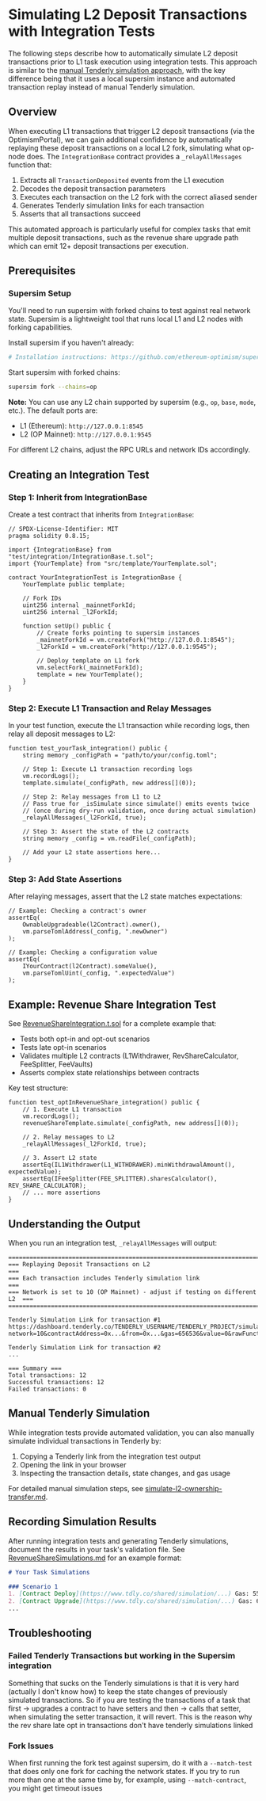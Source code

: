 # Simulating L2 Deposit Transactions with Integration Tests

The following steps describe how to automatically simulate L2 deposit transactions prior to L1 task execution using integration tests. This approach is similar to the [manual Tenderly simulation approach](./simulate-l2-ownership-transfer.md), with the key difference being that it uses a local supersim instance and automated transaction replay instead of manual Tenderly simulation.

## Overview

When executing L1 transactions that trigger L2 deposit transactions (via the OptimismPortal), we can gain additional confidence by automatically replaying these deposit transactions on a local L2 fork, simulating what op-node does. The `IntegrationBase` contract provides a `_relayAllMessages` function that:

1. Extracts all `TransactionDeposited` events from the L1 execution
2. Decodes the deposit transaction parameters
3. Executes each transaction on the L2 fork with the correct aliased sender
4. Generates Tenderly simulation links for each transaction
5. Asserts that all transactions succeed

This automated approach is particularly useful for complex tasks that emit multiple deposit transactions, such as the revenue share upgrade path which can emit 12+ deposit transactions per execution.

## Prerequisites

### Supersim Setup

You'll need to run supersim with forked chains to test against real network state. Supersim is a lightweight tool that runs local L1 and L2 nodes with forking capabilities.

Install supersim if you haven't already:
```bash
# Installation instructions: https://github.com/ethereum-optimism/supersim
```

Start supersim with forked chains:
```bash
supersim fork --chains=op
```

**Note:** You can use any L2 chain supported by supersim (e.g., `op`, `base`, `mode`, etc.). The default ports are:
- L1 (Ethereum): `http://127.0.0.1:8545`
- L2 (OP Mainnet): `http://127.0.0.1:9545`

For different L2 chains, adjust the RPC URLs and network IDs accordingly.

## Creating an Integration Test

### Step 1: Inherit from IntegrationBase

Create a test contract that inherits from `IntegrationBase`:

```solidity
// SPDX-License-Identifier: MIT
pragma solidity 0.8.15;

import {IntegrationBase} from "test/integration/IntegrationBase.t.sol";
import {YourTemplate} from "src/template/YourTemplate.sol";

contract YourIntegrationTest is IntegrationBase {
    YourTemplate public template;
    
    // Fork IDs
    uint256 internal _mainnetForkId;
    uint256 internal _l2ForkId;
    
    function setUp() public {
        // Create forks pointing to supersim instances
        _mainnetForkId = vm.createFork("http://127.0.0.1:8545");
        _l2ForkId = vm.createFork("http://127.0.0.1:9545");
        
        // Deploy template on L1 fork
        vm.selectFork(_mainnetForkId);
        template = new YourTemplate();
    }
}
```

### Step 2: Execute L1 Transaction and Relay Messages

In your test function, execute the L1 transaction while recording logs, then relay all deposit messages to L2:

```solidity
function test_yourTask_integration() public {
    string memory _configPath = "path/to/your/config.toml";
    
    // Step 1: Execute L1 transaction recording logs
    vm.recordLogs();
    template.simulate(_configPath, new address[](0));
    
    // Step 2: Relay messages from L1 to L2
    // Pass true for _isSimulate since simulate() emits events twice
    // (once during dry-run validation, once during actual simulation)
    _relayAllMessages(_l2ForkId, true);
    
    // Step 3: Assert the state of the L2 contracts
    string memory _config = vm.readFile(_configPath);
    
    // Add your L2 state assertions here...
}
```

### Step 3: Add State Assertions

After relaying messages, assert that the L2 state matches expectations:

```solidity
// Example: Checking a contract's owner
assertEq(
    OwnableUpgradeable(l2Contract).owner(),
    vm.parseTomlAddress(_config, ".newOwner")
);

// Example: Checking a configuration value
assertEq(
    IYourContract(l2Contract).someValue(),
    vm.parseTomlUint(_config, ".expectedValue")
);
```

## Example: Revenue Share Integration Test

See [RevenueShareIntegration.t.sol](../../test/integration/RevenueShareIntegration.t.sol) for a complete example that:

- Tests both opt-in and opt-out scenarios
- Tests late opt-in scenarios
- Validates multiple L2 contracts (L1Withdrawer, RevShareCalculator, FeeSplitter, FeeVaults)
- Asserts complex state relationships between contracts

Key test structure:
```solidity
function test_optInRevenueShare_integration() public {
    // 1. Execute L1 transaction
    vm.recordLogs();
    revenueShareTemplate.simulate(_configPath, new address[](0));
    
    // 2. Relay messages to L2
    _relayAllMessages(_l2ForkId, true);
    
    // 3. Assert L2 state
    assertEq(IL1Withdrawer(L1_WITHDRAWER).minWithdrawalAmount(), expectedValue);
    assertEq(IFeeSplitter(FEE_SPLITTER).sharesCalculator(), REV_SHARE_CALCULATOR);
    // ... more assertions
}
```

## Understanding the Output

When you run an integration test, `_relayAllMessages` will output:

```
================================================================================
=== Replaying Deposit Transactions on L2                                    ===
=== Each transaction includes Tenderly simulation link                      ===
=== Network is set to 10 (OP Mainnet) - adjust if testing on different L2  ===
================================================================================

Tenderly Simulation Link for transaction #1
https://dashboard.tenderly.co/TENDERLY_USERNAME/TENDERLY_PROJECT/simulator/new?network=10&contractAddress=0x...&from=0x...&gas=656536&value=0&rawFunctionInput=0x...

Tenderly Simulation Link for transaction #2
...

=== Summary ===
Total transactions: 12
Successful transactions: 12
Failed transactions: 0
```

## Manual Tenderly Simulation

While integration tests provide automated validation, you can also manually simulate individual transactions in Tenderly by:

1. Copying a Tenderly link from the integration test output
2. Opening the link in your browser
3. Inspecting the transaction details, state changes, and gas usage

For detailed manual simulation steps, see [simulate-l2-ownership-transfer.md](./simulate-l2-ownership-transfer.md).

## Recording Simulation Results

After running integration tests and generating Tenderly simulations, document the results in your task's validation file. See [RevenueShareSimulations.md](../../test/integration/tenderly/RevenueShareSimulations.md) for an example format:

```markdown
# Your Task Simulations

### Scenario 1
1. [Contract Deploy](https://www.tdly.co/shared/simulation/...) Gas: 558,056/656,536 (85%)
2. [Contract Upgrade](https://www.tdly.co/shared/simulation/...) Gas: 65,138/150,000 (43%)
...
```

## Troubleshooting

### Failed Tenderly Transactions but working in the Supersim integration
Something that sucks on the Tenderly simulations is that it is very hard (actually I don't know how) to keep the state changes of previously simulated transactions. So if you are testing the transactions of a task that first -> upgrades a contract to have setters and then -> calls that setter, when simulating the setter transaction, it will revert. This is the reason why the rev share late opt in transactions don't have tenderly simulations linked


### Fork Issues
When first running the fork test against supersim, do it with a `--match-test` that does only one fork for caching the network states. If you try to run more than one at the same time by, for example, using `--match-contract`, you might get timeout issues